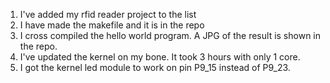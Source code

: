 1. I've added my rfid reader project to the list
2. I have made the makefile and it is in the repo
3. I cross compiled the hello world program. A JPG of the result is shown in the repo.
4. I've updated the kernel on my bone. It took 3 hours with only 1 core.
5. I got the kernel led module to work on pin P9_15 instead of P9_23.
